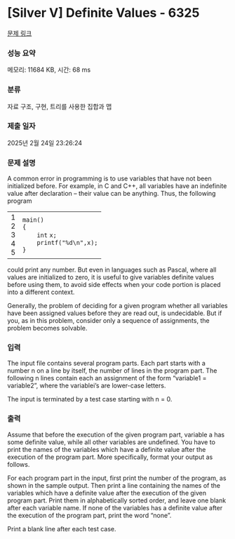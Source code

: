 # [Silver V] Definite Values - 6325 

[문제 링크](https://www.acmicpc.net/problem/6325) 

### 성능 요약

메모리: 11684 KB, 시간: 68 ms

### 분류

자료 구조, 구현, 트리를 사용한 집합과 맵

### 제출 일자

2025년 2월 24일 23:26:24

### 문제 설명

<p>A common error in programming is to use variables that have not been initialized before. For example, in C and C++, all variables have an indefinite value after declaration – their value can be anything. Thus, the following program</p>

<div><div id="highlighter_330808" class="syntaxhighlighter  c"><table border="0" cellpadding="0" cellspacing="0"><tbody><tr><td class="gutter"><div class="line number1 index0 alt2">1</div><div class="line number2 index1 alt1">2</div><div class="line number3 index2 alt2">3</div><div class="line number4 index3 alt1">4</div><div class="line number5 index4 alt2">5</div></td><td class="code"><div class="container"><div class="line number1 index0 alt2"><code class="c plain">main()</code></div><div class="line number2 index1 alt1"><code class="c plain">{</code></div><div class="line number3 index2 alt2"><code class="c spaces">    </code><code class="c color1 bold">int</code> <code class="c plain">x;</code></div><div class="line number4 index3 alt1"><code class="c spaces">    </code><code class="c functions bold">printf</code><code class="c plain">(</code><code class="c string">"%d\n"</code><code class="c plain">,x);</code></div><div class="line number5 index4 alt2"><code class="c plain">}</code></div></div></td></tr></tbody></table></div></div>

<p>could print any number. But even in languages such as Pascal, where all values are initialized to zero, it is useful to give variables definite values before using them, to avoid side effects when your code portion is placed into a different context.</p>

<p>Generally, the problem of deciding for a given program whether all variables have been assigned values before they are read out, is undecidable. But if you, as in this problem, consider only a sequence of assignments, the problem becomes solvable.</p>

### 입력 

 <p>The input file contains several program parts. Each part starts with a number n on a line by itself, the number of lines in the program part. The following n lines contain each an assignment of the form “variable1 = variable2”, where the variablei’s are lower-case letters.</p>

<p>The input is terminated by a test case starting with n = 0.</p>

### 출력 

 <p>Assume that before the execution of the given program part, variable a has some definite value, while all other variables are undefined. You have to print the names of the variables which have a definite value after the execution of the program part. More specifically, format your output as follows.</p>

<p>For each program part in the input, first print the number of the program, as shown in the sample output. Then print a line containing the names of the variables which have a definite value after the execution of the given program part. Print them in alphabetically sorted order, and leave one blank after each variable name. If none of the variables has a definite value after the execution of the program part, print the word “none”.</p>

<p>Print a blank line after each test case.</p>

